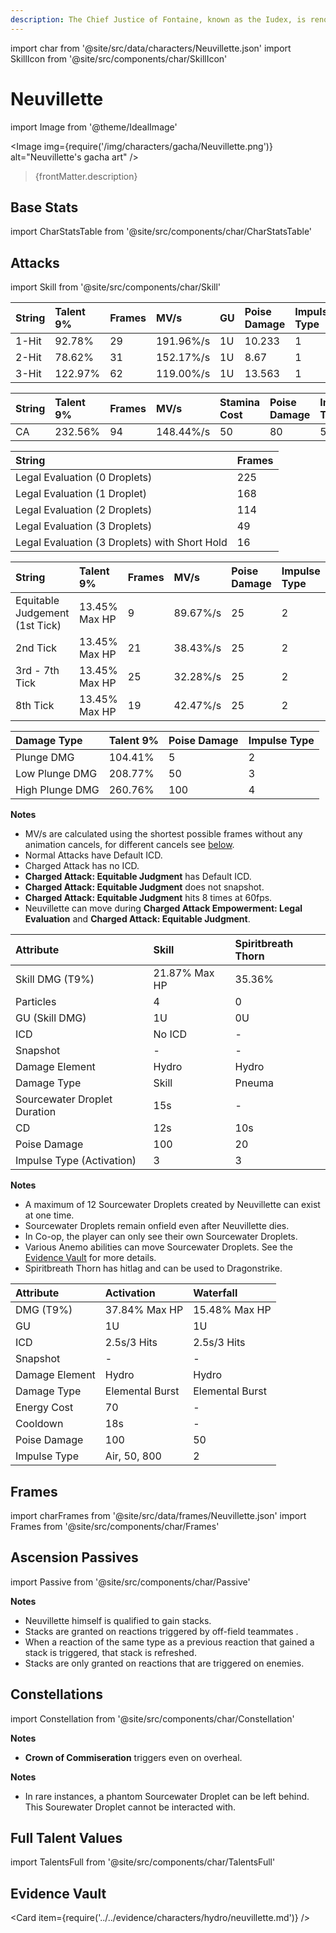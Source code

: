 ```yaml
---
description: The Chief Justice of Fontaine, known as the Iudex, is renowned for his unassailable impartiality.
---
```


import char from '@site/src/data/characters/Neuvillette.json'
import SkillIcon from '@site/src/components/char/SkillIcon'

# Neuvillette

import Image from '@theme/IdealImage'

<Image img={require('/img/characters/gacha/Neuvillette.png')} alt="Neuvillette's gacha art" />
<blockquote>{frontMatter.description}</blockquote>

<!--
## Resources

* [Neuvillette Mains Discord]()
* [Full Neuvillette Written Guide]()
* [Neuvillette Quick Guide]()
* [# Minute Video Guide to Neuvillette]()
-->

## Base Stats

import CharStatsTable from '@site/src/components/char/CharStatsTable'

<CharStatsTable char={char} />

## Attacks

<!-- frames from https://docs.google.com/spreadsheets/d/1-gPxRq_NX8hBXLijRYroabSgT85S0ND6WiFLjwc2b_k/edit#gid=1075990425 -->

import Skill from '@site/src/components/char/Skill'

<Tabs queryString="ability">
<TabItem value='na' label='Normal Attacks'>
<SkillIcon char={char} skill='na' />
<div class='talent-columns'>
<Skill char={char} skill='na' sectionFilter='Normal Attack' />

| String | Talent 9% | Frames | MV/s      | GU  | Poise Damage | Impulse Type |
| :----- | :-------- | :----- | :-------- | :-- |:----------- | :----------- |
| 1-Hit  | 92.78%    | 29     | 191.96%/s | 1U  | 10.233       | 1            |
| 2-Hit  | 78.62%    | 31     | 152.17%/s | 1U  | 8.67         | 1            |
| 3-Hit  | 122.97%   | 62     | 119.00%/s | 1U  | 13.563       | 1            |

</div>
<div class='talent-columns'>
<Skill char={char} skill='na' sectionFilter='Charged Attack' />

| String     | Talent 9% | Frames | MV/s          | Stamina Cost | Poise Damage | Impulse Type |
| :--------- | :-------- | :----- | :------------ | :----------- | :----------- | :----------- |
| CA         | 232.56%   | 94     | 148.44%/s     | 50           | 80           | 5            |

</div>
<div class='talent-columns'>
<Skill char={char} skill='na' sectionFilter='Charged Attack Empowerment: Legal Evaluation' />

| String                                        | Frames    |
| :-------------------------------------------- | :-------- |
| Legal Evaluation (0 Droplets)                 | 225       |
| Legal Evaluation (1 Droplet)                  | 168       |
| Legal Evaluation (2 Droplets)                 | 114       |
| Legal Evaluation (3 Droplets)                 | 49        |
| Legal Evaluation (3 Droplets) with Short Hold | 16        |

<!-- Bowtae note: I am including CA windup frames (13 frames) into the frame counts since it is not possible to CA without them, this is different from the frame sheet.
Let me know/ping me if this is not should not be the case. --> 

</div>
<div class='talent-columns'>
<Skill char={char} skill='na' sectionFilter='Charged Attack: Equitable Judgment' />

| String                          | Talent 9%       | Frames | MV/s     | Poise Damage | Impulse Type |
| :-------------                  | :-------------- | :----- | :------- | :----------- | :----------- |
| Equitable Judgement (1st Tick)  | 13.45% Max HP   | 9      | 89.67%/s | 25           | 2            |
| 2nd Tick                        | 13.45% Max HP   | 21     | 38.43%/s | 25           | 2            |
| 3rd - 7th Tick                  | 13.45% Max HP   | 25     | 32.28%/s | 25           | 2            |
| 8th Tick                        | 13.45% Max HP   | 19     | 42.47%/s | 25           | 2            |

</div>
<div class='talent-columns'>
<Skill char={char} skill='na' sectionFilter='Plunging Attack' />

| Damage Type     | Talent 9% | Poise Damage | Impulse Type |
| :-------------- | :-------- | :----------- | :----------- |
| Plunge DMG      | 104.41%   | 5            | 2            |
| Low Plunge DMG  | 208.77%   | 50           | 3            |
| High Plunge DMG | 260.76%   | 100          | 4            |

</div>

**Notes**

* MV/s are calculated using the shortest possible frames without any animation cancels, for different cancels see [below](#frames).
* Normal Attacks have Default ICD.
* Charged Attack has no ICD.
* **Charged Attack: Equitable Judgment** has Default ICD.
* **Charged Attack: Equitable Judgment** does not snapshot.
* **Charged Attack: Equitable Judgment** hits 8 times at 60fps.
* Neuvillette can move during **Charged Attack Empowerment: Legal Evaluation** and **Charged Attack: Equitable Judgment**.

</TabItem>

<TabItem value='e' label='Skill'>
<SkillIcon char={char} skill='e' />
<div class='talent-columns'>
<Skill char={char} skill='e' />

| Attribute                         | Skill         | Spiritbreath Thorn |
| :-------------------------------- | :-----------  | :----------------- |
| Skill DMG \(T9%\)                 | 21.87% Max HP | 35.36%             |
| Particles                         | 4             | 0                  |
| GU (Skill DMG)                    | 1U            | 0U                 |
| ICD                               | No ICD        | -                  |
| Snapshot                          | -             | -                  |
| Damage Element                    | Hydro         | Hydro              |
| Damage Type                       | Skill         | Pneuma             |
| Sourcewater Droplet Duration      | 15s           | -                  |
| CD                                | 12s           | 10s                |
| Poise Damage                      | 100           | 20                 |
| Impulse Type (Activation)         | 3             | 3                  |

</div>

**Notes**

* A maximum of 12 Sourcewater Droplets created by Neuvillette can exist at one time.
* Sourcewater Droplets remain onfield even after Neuvillette dies.
* In Co-op, the player can only see their own Sourcewater Droplets.
* Various Anemo abilities can move Sourcewater Droplets. See the [Evidence Vault](../../evidence/characters/hydro/neuvillette.md#synergiesinteractions) for more details.
* Spiritbreath Thorn has hitlag and can be used to Dragonstrike.

</TabItem>

<TabItem value='q' label='Burst'>
<SkillIcon char={char} skill='q' />
<div class='talent-columns'>
<Skill char={char} skill='q'/>

<!-- take snapshot details from https://docs.google.com/spreadsheets/d/1M2nTLogzYd2o4ZLkYEkzfovwiTznQOB5ujWuMlQbE0k/edit?usp=sharing -->

| Attribute         | Activation      | Waterfall       |
| :---------------- | :-------------  | :-------------- |
| DMG \(T9%\)       | 37.84% Max HP   | 15.48% Max HP   |
| GU                | 1U              | 1U              |
| ICD               | 2.5s/3 Hits     | 2.5s/3 Hits     |
| Snapshot          | -               | -               |
| Damage Element    | Hydro           | Hydro           |
| Damage Type       | Elemental Burst | Elemental Burst |
| Energy Cost       | 70              | -               |
| Cooldown          | 18s             | -               |
| Poise Damage      | 100             | 50              |
| Impulse Type      | Air, 50, 800    | 2               |

</div>

</TabItem>
</Tabs>


## Frames

import charFrames from '@site/src/data/frames/Neuvillette.json'
import Frames from '@site/src/components/char/Frames'

<Frames data={charFrames} />

## Ascension Passives

import Passive from '@site/src/components/char/Passive'

<Tabs queryString="passive">
<TabItem value='passive' label='Passive'>
<Passive char={char} passive={2} />
</TabItem>

<TabItem value='a1' label='Ascension 1'>
<Passive char={char} passive={0} />

**Notes**

* Neuvillette himself is qualified to gain stacks.
* Stacks are granted on reactions triggered by off-field teammates .
* When a reaction of the same type as a previous reaction that gained a stack is triggered, that stack is refreshed.
* Stacks are only granted on reactions that are triggered on enemies.

</TabItem>

<TabItem value="a4" label="Ascension 4">
<Passive char={char} passive={1} />
</TabItem>

  
</Tabs>

## Constellations

import Constellation from '@site/src/components/char/Constellation'

<Tabs queryString="constellation">
<TabItem value='c1' label='C1'>
<Constellation char={char} constellation={1} />
</TabItem>

<TabItem value='c2' label='C2'>
<Constellation char={char} constellation={2} />
</TabItem>

<TabItem value='c3' label='C3'>
<Constellation char={char} constellation={3} />
</TabItem>

<TabItem value='c4' label='C4'>
<Constellation char={char} constellation={4} />

**Notes**

* **Crown of Commiseration** triggers even on overheal.
  
</TabItem>

<TabItem value='c5' label='C5'>
<Constellation char={char} constellation={5} />
</TabItem>

<TabItem value='c6' label='C6'>
<Constellation char={char} constellation={6} />
</TabItem>

**Notes**

* In rare instances, a phantom Sourcewater Droplet can be left behind. This Sourewater Droplet cannot be interacted with.

</Tabs>

## Full Talent Values

import TalentsFull from '@site/src/components/char/TalentsFull'

<TalentsFull char={char}/>

## Evidence Vault

<Card item={require('../../evidence/characters/hydro/neuvillette.md')} />
